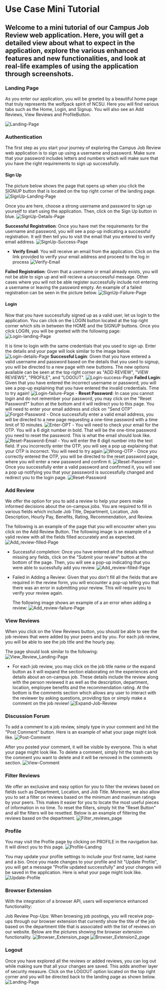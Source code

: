 # Use Case Mini Tutorial 

## Welcome to a mini tutorial of our Campus Job Review web application. Here, you will get a detailed view about what to expect in the application, explore the various enhanced features and new functionalities, and look at real-life examples of using the application through screenshots. 

### Landing Page
As you enter our application, you will be greeted by a beautiful home page that truly represents the wolfpack spirit of NCSU. Here you will find various tabs such as the Home, Login, and Signup. You will also see an Add Reviews, View Reviews and ProfileButton. 

![Landing-Page](docs/images/landing_page.jpeg)

### Authentication 
The first step as you start your journey of exploring the Campus Job Review web application is to sign up using a username and password. Make sure that your password includes letters and numbers which will make sure that you have the right requirements to sign up successfully. 

#### Sign Up
The picture below shows the page that opens up when you click the SIGNUP button that is located on the top right corner of the landing page. 
![SignUp-Landing-Page](docs/images/sign_up.png)

Once you are here, choose a strong username and password to sign up yourself to start using the application. Then, click on the Sign Up button in blue. 
![SignUp-Details-Page](docs/images/sign_up_fill.png)

**Successful Registration**: 
Once you have met the requirements for the username and password, you will see a pop-up indicating a successful registration. It will then tell you to visit the email that you entered to verify email address.
![SignUp-Success-Page](docs/images/sign_up_success.png)

- **Verify Email**:
You will receive an email from the application. Click on the link provided to verify your email address and proceed to the log in process
![Verify-Email](docs/images/verify_email.png)

**Failed Registration**: 
 Given that a username or email already exists, you will not be able to sign up and will recieve a unsuccessful message. Other cases where you will not be able register successfully include not entering a username or leaving the password empty. An example of a failed registration can be seen in the picture below. 
![SignUp-Failure-Page](docs/images/sign_up_fail.png)

#### Login
Now that you have successfully signed up as a valid user, let us login to the application. You can click on the LOGIN button located at the top right corner which sits in between the HOME and the SIGNUP buttons. Once you click LOGIN, you will be greeted with the following page: 
![Login-landing-Page](docs/images/login_landing.png)

   It is time to login with the same credentials that you used to sign up. Enter the details and your page will look similar to the image below. 
    ![Login-details-Page](docs/images/login_details.png)
**Successful Login**: Given that you have entered a valid username and password based on the details that you used to signup, you will be directed to a new page with new buttoms. The new options available can be seen at the top right corner as "ADD REVIEW", "VIEW REVIEWS", "PROFILE", and "LOGOUT".
![Login-success-Page](docs/images/login_success.png)
**Failed Login**: Given that you have entered the incorrect username or password, you will see a pop-up explaining that you have entered the invalid credentials. Time to try again!
![Login-failure-Page](docs/images/login_fail.png)
    - **Reset Password**: In case you cannot login and do not remember your password, you may click on the "Reset Password?" button at the bottom and it will redirect you to this page. You will need to enter your email address and click on "Send OTP"
    ![Forgot-Password](docs/images/forgot_pass.png)
    - Once successfully enter a valid email address, you will be directed to a new page requesting a one-time password with a time limit of 10 minutes.
    ![Enter-OPT](docs/images/enter_otp.png)
    - You will need to check your email for the OTP. You will a 6 digit number in bold. That will be the one-time password you need to reset the password. This is what the email should look like.
    ![Reset-Password-Email](docs/images/reset_pass_email.png)
    - You will enter the 6 digit number into the text field. If you incorrectly enter the OTP, you will see a pop up explaining that your OTP is incorrect. You will need to try again
    ![Wrong-OTP](docs/images/wrong_otp.png)
    - Once you correctly entered the OTP, you will be directed to the reset password page, where you will enter a new password and confirm it.
    ![Reset-Password](docs/images/reset_password.png)
    - Once you successfully enter a valid password and confirmed it, you will see a pop up notifying you that your passsword is successfully changed and redirect you to the login page.
    ![Reset-Password](docs/images/reset_password_success.png)

### Add Review
We offer the option for you to add a review to help your peers make informed decisions about the on-campus jobs. You are required to fill in various fields which include Job Title, Department, Location, Job Description, Hourly Pay, Benefits, Rating, Recommendation, and Review. 

The following is an example of the page that you will encounter when you click on the Add Review Button. 
The following image is an example of a valid review with all the fields filled accurately and as expected. 
![Add_review-filled-Page](docs/images/add_review_filled.png)

- Successful completion: Once you have entered all the details without missing any fields, click on the "Submit your review" button at the bottom of the page. Then, you will see a pop-up indicating that you were able to sucessfully add you review. 
![Add_review-filled-Page](docs/images/add_review_success.png)

- Failed in Adding a Review: Given that you don't fill all the fields that are required in the review form, you will encounter a pop-up telling you that there was an error in submitting your review. This will require you to verify your review again.

    The following image shows an example of a an error when adding a review: 
    ![Add_review-failure-Page](docs/images/add_review_failure.png)


### View Reviews 
When you click on the View Reviews button, you should be able to see the job reviews that were added by your peers and by you. For each job review, you will be able to see the job title and the hourly pay.

The page should look similar to the following: 
![View_Review_Landing-Page](docs/images/view_reviews_landing.png)

- For each job review, you may click on the job title name or the expand button as it will expand the section elaborating on the experiences and details about an on-campus job. These details include the review along with the person reviewed it as well as the description, department, location, employee benefits and the recommendation rating. At the bottom is the comments section which allows any user to interact with the reviewer by asking questions, providing tips or simply make a comment on the job review!
![Expand-Job-Review](docs/images/expand_job_review.png)

### Discussion Forum
To add a comment to a job review, simply type in your comment and hit the "Post Comment" button. Here is an example of what your page might look like.
![Post-Comment](docs/images/post_comment.png)

After you posted your comment, it will be visible by everyone. This is what your page might look like. To delete a comment, simply hit the trash can by the comment you want to delete and it will be removed in the comments section.
![View-Comment](docs/images/view_comment.png)


### Filter Reviews
We offer an exclusive and easy option for you to filter the reviews based on fields such as Department, Location, and Job Title. Moreover, we also allow you to set a filter on reviews based on the minimum and maximum ratings by your peers. This makes it easier for you to locate the most useful pieces of information in no time. To reset the filters, simply hit the "Reset Button" and all the filters will be resetted. Below is an example of filtering the reviews based on the department.
    ![Filter_reviews_page](docs/images/filter_reviews.png)

### Profile
You may visit the Profile page by clicking on PROFILE in the navigation bar. It will direct you to this page.
![Profile-Landing](docs/images/profile_landing.png)

You may update your profile settings to include your first name, last name and a bio. Once you made changes to your profile and hit "Update Profile", you will get a message "Profile updated successfully" and your changes will be saved in the application. Here is what your page might look like.
![Update-Profile](docs/images/update_profile.png)

### Browser Extension
With the integration of a browser API, users will experience enhanced functionality:

Job Review Pop-Ups: When browsing job postings, you will receive pop-ups through our browser extension that currently show the title of the job based on the department title that is associated with the list of reviews on our website. Below are the pictures showing the browser extension functionality. 
![Browser_Extension_page](docs/images/browser_extension_1.jpg)
![Browser_Extension2_page](docs/images/browser_extension_2.jpg)


### Logout
Once you have explored all the reviews or added reviews, you can log out while making sure that all your changes are saved. This adds another layer of security measure. Click on the LOGOUT option located on the top right corner and you will be directed back to the landing page as shown below. 
![Landing-Page](docs/images/landing_page.jpeg)
